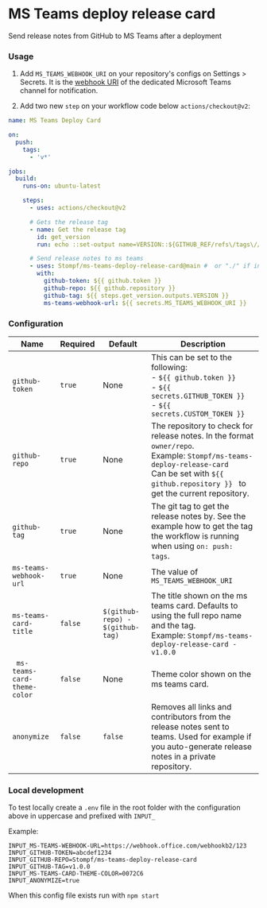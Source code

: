 # MS Teams deploy release card

Send release notes from GitHub to MS Teams after a deployment

### Usage

1. Add `MS_TEAMS_WEBHOOK_URI` on your repository's configs on Settings > Secrets. It is the [webhook URI](https://docs.microsoft.com/en-us/microsoftteams/platform/webhooks-and-connectors/how-to/add-incoming-webhook) of the dedicated Microsoft Teams channel for notification.

2) Add two new `step` on your workflow code below `actions/checkout@v2`:

```yaml
name: MS Teams Deploy Card

on:
  push:
    tags:
      - 'v*'

jobs:
  build:
    runs-on: ubuntu-latest

    steps:
      - uses: actions/checkout@v2

      # Gets the release tag
      - name: Get the release tag
        id: get_version
        run: echo ::set-output name=VERSION::${GITHUB_REF/refs\/tags\//}}

      # Send release notes to ms teams
      - uses: Stompf/ms-teams-deploy-release-card@main #  or "./" if in a local set-up
        with:
          github-token: ${{ github.token }}
          github-repo: ${{ github.repository }}
          github-tag: ${{ steps.get_version.outputs.VERSION }}
          ms-teams-webhook-url: ${{ secrets.MS_TEAMS_WEBHOOK_URI }}
```

### Configuration

| Name                         | Required | Default                          | Description                                                                                                                                                                                                |
| ---------------------------- | -------- | -------------------------------- | ---------------------------------------------------------------------------------------------------------------------------------------------------------------------------------------------------------- |
| `github-token`               | `true`   | None                             | This can be set to the following:<br/>- `${{ github.token }}`<br/>- `${{ secrets.GITHUB_TOKEN }}`<br/>- `${{ secrets.CUSTOM_TOKEN }}`                                                                      |
| `github-repo`                | `true`   | None                             | The repository to check for release notes. In the format `owner/repo`.<br/> Example: `Stompf/ms-teams-deploy-release-card` <br/>Can be set with `${{ github.repository }} ` to get the current repository. |
| `github-tag`                 | `true`   | None                             | The git tag to get the release notes by. See the example how to get the tag the workflow is running when using `on: push: tags`.                                                                           |
| `ms-teams-webhook-url`       | `true`   | None                             | The value of `MS_TEAMS_WEBHOOK_URI`                                                                                                                                                                        |
| `ms-teams-card-title`        | `false`  | `$(github-repo) - $(github-tag)` | The title shown on the ms teams card. Defaults to using the full repo name and the tag. <br/> Example: `Stompf/ms-teams-deploy-release-card - v1.0.0`                                                      |
| ` ms-teams-card-theme-color` | `false`  | None                             | Theme color shown on the ms teams card.                                                                                                                                                                    |
| `anonymize`                  | `false`  | `false`                          | Removes all links and contributors from the release notes sent to teams. Used for example if you auto-generate release notes in a private repository.                                                      |

### Local development

To test locally create a `.env` file in the root folder with the configuration above in uppercase and prefixed with `INPUT_`

Example:

```
INPUT_MS-TEAMS-WEBHOOK-URL=https://webhook.office.com/webhookb2/123
INPUT_GITHUB-TOKEN=abcdef1234
INPUT_GITHUB-REPO=Stompf/ms-teams-deploy-release-card
INPUT_GITHUB-TAG=v1.0.0
INPUT_MS-TEAMS-CARD-THEME-COLOR=0072C6
INPUT_ANONYMIZE=true
```

When this config file exists run with `npm start`
